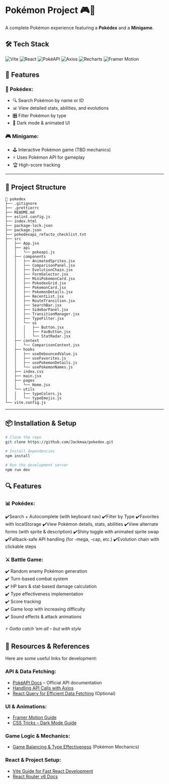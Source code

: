 # Pokémon Project 🎮🦾

A complete Pokémon experience featuring a **Pokédex** and a **Minigame**.

## 🛠️ Tech Stack

![Vite](https://img.shields.io/badge/Vite-4468F2?style=for-the-badge&logo=vite&logoColor=white)
![React](https://img.shields.io/badge/React-61DAFB?style=for-the-badge&logo=react&logoColor=black)
![PokéAPI](https://img.shields.io/badge/PokéAPI-FFCB05?style=for-the-badge&logo=pokemon&logoColor=black)
![Axios](https://img.shields.io/badge/Axios-5A29E4?style=for-the-badge&logo=axios&logoColor=white)
![Recharts](https://img.shields.io/badge/Recharts-FF7300?style=for-the-badge&logo=recharts&logoColor=white)
![Framer Motion](https://img.shields.io/badge/Framer--Motion-EF008F?style=for-the-badge&logo=framer&logoColor=white)

## 🚀 Features

### 📖 Pokédex:

- 🔍 Search Pokémon by name or ID
- 📊 View detailed stats, abilities, and evolutions
- 🎛️ Filter Pokémon by type
- 🎨 Dark mode & animated UI

### 🎮 Minigame:

- 🕹️ Interactive Pokémon game (TBD mechanics)
- ⚡ Uses Pokémon API for gameplay
- 🏆 High-score tracking

---

## 📂 Project Structure

```
📁 pokedex
├── .gitignore
├── .prettierrc
├── README.md
├── eslint.config.js
├── index.html
├── package-lock.json
├── package.json
├── pokedexapi_refacto_checklist.txt
├── src
│   ├── App.jsx
│   ├── api
│   │   └── pokeapi.js
│   ├── components
│   │   ├── AnimatedSprites.jsx
│   │   ├── ComparisonPanel.jsx
│   │   ├── EvolutionChain.jsx
│   │   ├── FormSelector.jsx
│   │   ├── MiniPokemonCard.jsx
│   │   ├── PokedexGrid.jsx
│   │   ├── PokemonCard.jsx
│   │   ├── PokemonDetails.jsx
│   │   ├── RecentList.jsx
│   │   ├── RouteTransition.jsx
│   │   ├── SearchBar.jsx
│   │   ├── SidebarPanel.jsx
│   │   ├── TransitionManager.jsx
│   │   ├── TypeFilter.jsx
│   │   └── ui
│   │   │   ├── Button.jsx
│   │   │   ├── FavButton.jsx
│   │   │   └── StatRadar.jsx
│   ├── context
│   │   └── ComparisonContext.jsx
│   ├── hooks
│   │   ├── useDebouncedValue.js
│   │   ├── useFavorites.js
│   │   ├── usePokemonDetails.js
│   │   └── usePokemonNames.js
│   ├── index.css
│   ├── main.jsx
│   ├── pages
│   │   └── Home.jsx
│   └── utils
│   │   ├── typeColors.js
│   │   └── typeEmojis.js
└── vite.config.js
```

---

## 📦 Installation & Setup

```sh
# Clone the repo
git clone https://github.com/Jackmaa/pokedex.git

# Install dependencies
npm install

# Run the development server
npm run dev
```

## 🔍 Features

### 📊 Pokédex:

✔️Search + Autocomplete (with keyboard nav)
✔️Filter by Type
✔️Favorites with localStorage
✔️View Pokémon details, stats, abilities
✔️View alternate forms (with sprite & description)
✔️Shiny toggle with animated sprite swap
✔️Fallback-safe API handling (for -mega, -cap, etc.)
✔️Evolution chain with clickable steps

### ⚔️ Battle Game:

✔️ Random enemy Pokémon generation  
✔️ Turn-based combat system  
✔️ HP bars & stat-based damage calculation  
✔️ Type effectiveness implementation  
✔️ Score tracking  
✔️ Game loop with increasing difficulty  
✔️ Sound effects & attack animations

⚡ _Gotta catch ’em all – but with style_

## 📖 Resources & References

Here are some useful links for development:

### **API & Data Fetching:**

- [PokéAPI Docs](https://pokeapi.co/docs/v2) – Official API documentation
- [Handling API Calls with Axios](https://axios-http.com/)
- [React Query for Efficient Data Fetching](https://react-query.tanstack.com/) (Optional)

### **UI & Animations:**

- [Framer Motion Guide](https://www.framer.com/motion/)
- [CSS Tricks – Dark Mode Guide](https://css-tricks.com/a-complete-guide-to-dark-mode-on-the-web/)

### **Game Logic & Mechanics:**

- [Game Balancing & Type Effectiveness](https://pokemondb.net/type) (Pokémon Mechanics)

### **React & Project Setup:**

- [Vite Guide for Fast React Development](https://vitejs.dev/guide/)
- [React Router v6 Docs](https://reactrouter.com/en/main)
